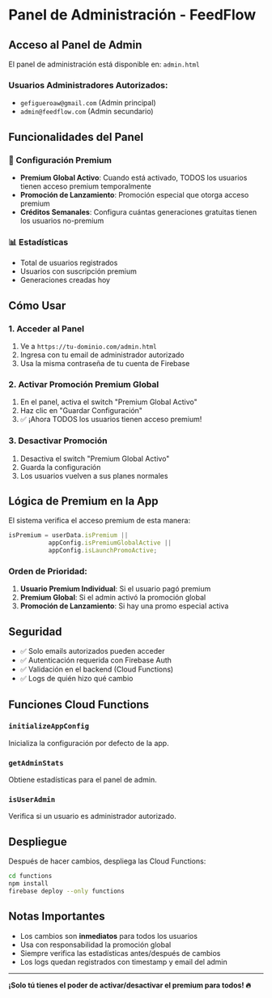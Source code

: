 # Panel de Administración - FeedFlow

## Acceso al Panel de Admin

El panel de administración está disponible en: `admin.html`

### Usuarios Administradores Autorizados:
- `gefigueroaw@gmail.com` (Admin principal)
- `admin@feedflow.com` (Admin secundario)

## Funcionalidades del Panel

### 🔧 Configuración Premium
- **Premium Global Activo**: Cuando está activado, TODOS los usuarios tienen acceso premium temporalmente
- **Promoción de Lanzamiento**: Promoción especial que otorga acceso premium
- **Créditos Semanales**: Configura cuántas generaciones gratuitas tienen los usuarios no-premium

### 📊 Estadísticas
- Total de usuarios registrados
- Usuarios con suscripción premium
- Generaciones creadas hoy

## Cómo Usar

### 1. Acceder al Panel
1. Ve a `https://tu-dominio.com/admin.html`
2. Ingresa con tu email de administrador autorizado
3. Usa la misma contraseña de tu cuenta de Firebase

### 2. Activar Promoción Premium Global
1. En el panel, activa el switch "Premium Global Activo"
2. Haz clic en "Guardar Configuración"
3. ✅ ¡Ahora TODOS los usuarios tienen acceso premium!

### 3. Desactivar Promoción
1. Desactiva el switch "Premium Global Activo"
2. Guarda la configuración
3. Los usuarios vuelven a sus planes normales

## Lógica de Premium en la App

El sistema verifica el acceso premium de esta manera:

```javascript
isPremium = userData.isPremium || 
           appConfig.isPremiumGlobalActive || 
           appConfig.isLaunchPromoActive;
```

### Orden de Prioridad:
1. **Usuario Premium Individual**: Si el usuario pagó premium
2. **Premium Global**: Si el admin activó la promoción global
3. **Promoción de Lanzamiento**: Si hay una promo especial activa

## Seguridad

- ✅ Solo emails autorizados pueden acceder
- ✅ Autenticación requerida con Firebase Auth
- ✅ Validación en el backend (Cloud Functions)
- ✅ Logs de quién hizo qué cambio

## Funciones Cloud Functions

### `initializeAppConfig`
Inicializa la configuración por defecto de la app.

### `getAdminStats`
Obtiene estadísticas para el panel de admin.

### `isUserAdmin`
Verifica si un usuario es administrador autorizado.

## Despliegue

Después de hacer cambios, despliega las Cloud Functions:

```bash
cd functions
npm install
firebase deploy --only functions
```

## Notas Importantes

- Los cambios son **inmediatos** para todos los usuarios
- Usa con responsabilidad la promoción global
- Siempre verifica las estadísticas antes/después de cambios
- Los logs quedan registrados con timestamp y email del admin

---

**¡Solo tú tienes el poder de activar/desactivar el premium para todos! 🔥**
